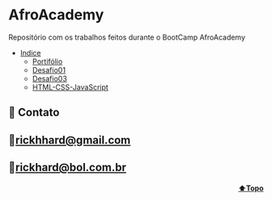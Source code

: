 <h1 id="topo">AfroAcademy</h1>
Repositório com os trabalhos feitos durante o BootCamp AfroAcademy


* [Indice](#funciona)
    * [Portifólio](https://github.com/RickHardBR/AfroAcademy/tree/master/portifólio)
    * [Desafio01](https://github.com/RickHardBR/AfroAcademy/tree/master/desafio01)
    * [Desafio03](https://github.com/RickHardBR/AfroAcademy/tree/master/desafio03)
    * [HTML-CSS-JavaScript](https://github.com/RickHardBR/AfroAcademy/tree/master/HTML_CSS_JS)

## 💛 Contato

## 📧rickhhard@gmail.com

## 📧rickhard@bol.com.br

<h4 align="right"><a href="#topo">⬆️Topo</a></h4>
